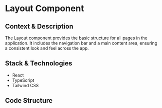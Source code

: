 # Layout Component

## Context & Description
The Layout component provides the basic structure for all pages in the application. It includes the navigation bar and a main content area, ensuring a consistent look and feel across the app.

## Stack & Technologies
- React
- TypeScript
- Tailwind CSS

## Code Structure 
